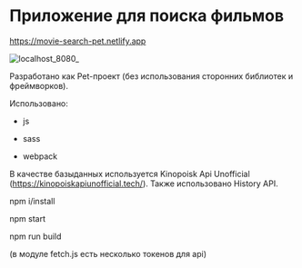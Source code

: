 # Приложение для поиска фильмов

https://movie-search-pet.netlify.app

![localhost_8080_](https://user-images.githubusercontent.com/99753256/184749766-626afcd9-2692-4fee-b549-af3142430046.png)

Разработано как Pet-проект (без использования сторонних библиотек и фреймворков).

Использовано:

* js

* sass

* webpack

В качестве базыданных используется Kinopoisk Api Unofficial (https://kinopoiskapiunofficial.tech/).
Также использовано History API.

npm i/install

npm start

npm run build

(в модуле fetch.js есть несколько токенов для api)

